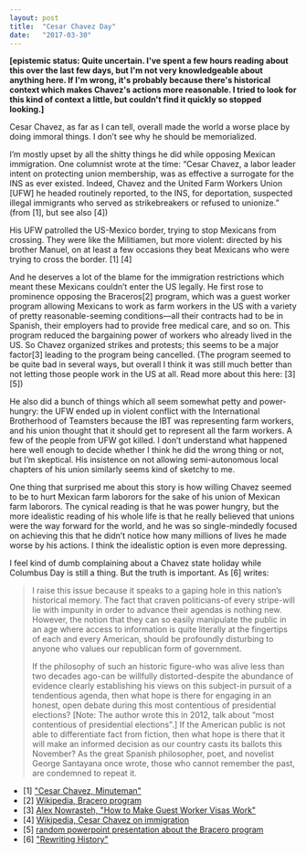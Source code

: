 ```yaml
---
layout: post
title:  "Cesar Chavez Day"
date:   "2017-03-30"
---
```


**[epistemic status: Quite uncertain. I've spent a few hours reading about this over the last few days, but I'm not very knowledgeable about anything here. If I'm wrong, it's probably because there's historical context which makes Chavez's actions more reasonable. I tried to look for this kind of context a little, but couldn't find it quickly so stopped looking.]**

Cesar Chavez, as far as I can tell, overall made the world a worse place by doing immoral things. I don’t see why he should be memorialized.

I’m mostly upset by all the shitty things he did while opposing Mexican immigration. One columnist wrote at the time: “Cesar Chavez, a labor leader intent on protecting union membership, was as effective a surrogate for the INS as ever existed. Indeed, Chavez and the United Farm Workers Union [UFW] he headed routinely reported, to the INS, for deportation, suspected illegal immigrants who served as strikebreakers or refused to unionize.” (from [1], but see also [4])

His UFW patrolled the US-Mexico border, trying to stop Mexicans from crossing. They were like the Militiamen, but more violent: directed by his brother Manuel, on at least a few occasions they beat Mexicans who were trying to cross the border. [1] [4]

And he deserves a lot of the blame for the immigration restrictions which meant these Mexicans couldn’t enter the US legally. He first rose to prominence opposing the Braceros[2] program, which was a guest worker program allowing Mexicans to work as farm workers in the US with a variety of pretty reasonable-seeming conditions—all their contracts had to be in Spanish, their employers had to provide free medical care, and so on. This program reduced the bargaining power of workers who already lived in the US. So Chavez organized strikes and protests; this seems to be a major factor[3] leading to the program being cancelled. (The program seemed to be quite bad in several ways, but overall I think it was still much better than not letting those people work in the US at all. Read more about this here: [3] [5])

He also did a bunch of things which all seem somewhat petty and power-hungry: the UFW ended up in violent conflict with the International Brotherhood of Teamsters because the IBT was representing farm workers, and his union thought that it should get to represent all the farm workers. A few of the people from UFW got killed. I don’t understand what happened here well enough to decide whether I think he did the wrong thing or not, but I’m skeptical. His insistence on not allowing semi-autonomous local chapters of his union similarly seems kind of sketchy to me.

One thing that surprised me about this story is how willing Chavez seemed to be to hurt Mexican farm laborors for the sake of his union of Mexican farm laborors. The cynical reading is that he was power hungry, but the more idealistic reading of his whole life is that he really believed that unions were the way forward for the world, and he was so single-mindedly focused on achieving this that he didn’t notice how many millions of lives he made worse by his actions. I think the idealistic option is even more depressing.

I feel kind of dumb complaining about a Chavez state holiday while Columbus Day is still a thing. But the truth is important. As [6] writes:

> I raise this issue because it speaks to a gaping hole in this nation’s historical memory. The fact that craven politicians-of every stripe-will lie with impunity in order to advance their agendas is nothing new. However, the notion that they can so easily manipulate the public in an age where access to information is quite literally at the fingertips of each and every American, should be profoundly disturbing to anyone who values our republican form of government.
>
> If the philosophy of such an historic figure-who was alive less than two decades ago-can be willfully distorted-despite the abundance of evidence clearly establishing his views on this subject-in pursuit of a tendentious agenda, then what hope is there for engaging in an honest, open debate during this most contentious of presidential elections? [Note: The author wrote this in 2012, talk about “most contentious of presidential elections".] If the American public is not able to differentiate fact from fiction, then what hope is there that it will make an informed decision as our country casts its ballots this November? As the great Spanish philosopher, poet, and novelist George Santayana once wrote, those who cannot remember the past, are condemned to repeat it.

- [1] ["Cesar Chavez, Minuteman"](www.theamericanconservative.com/articles/-cesar-chavez-minuteman/)
- [2] [Wikipedia, Bracero program](https://en.wikipedia.org/wiki/Bracero_program)
- [3] [Alex Nowrasteh, "How to Make Guest Worker Visas Work"](https://-www.cato.org/publications/policy-analysis/how-make-guest-worker-visas-work)
- [4] [Wikipedia, Cesar Chavez on immigration](https://en.wikipedia.org/wiki/-Cesar_Chavez#Immigration)
- [5] [random powerpoint presentation about the Bracero program](www.unco.edu/-cohmlp/pdfs/bracero_program_powerpoint.pdf)
- [6] ["Rewriting History"](http://american-rattlesnake.org/2012/10/rewriting-history/)
